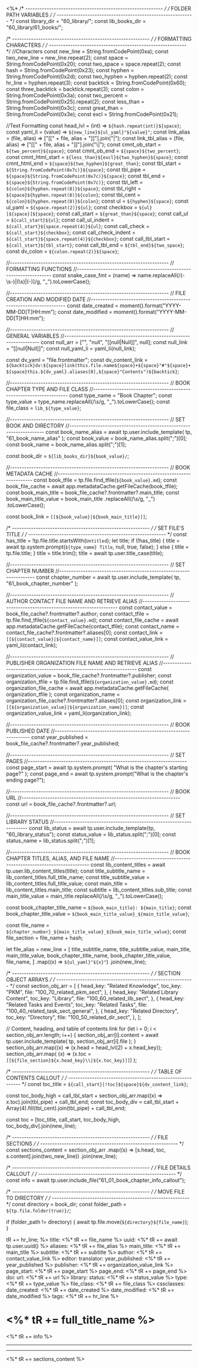 <%*
/* ---------------------------------------------------------- */
/*                    FOLDER PATH VARIABLES                   */
/* ---------------------------------------------------------- */
const library_dir = "60_library/";
const lib_books_dir = "60_library/61_books/";

/* ---------------------------------------------------------- */
/*                    FORMATTING CHARACTERS                   */
/* ---------------------------------------------------------- */
//Characters
const new_line = String.fromCodePoint(0xa);
const two_new_line = new_line.repeat(2);
const space = String.fromCodePoint(0x20);
const two_space = space.repeat(2);
const hash = String.fromCodePoint(0x23);
const hyphen = String.fromCodePoint(0x2d);
const two_hyphen = hyphen.repeat(2);
const hr_line = hyphen.repeat(3);
const backtick = String.fromCodePoint(0x60);
const three_backtick = backtick.repeat(3);
const colon = String.fromCodePoint(0x3a);
const two_percent = String.fromCodePoint(0x25).repeat(2);
const less_than = String.fromCodePoint(0x3c);
const great_than = String.fromCodePoint(0x3e);
const excl = String.fromCodePoint(0x21);

//Text Formatting
const head_lvl = (int) => `${hash.repeat(int)}${space}`;
const yaml_li = (value) => `${new_line}${ul_yaml}"${value}"`;
const link_alias = (file, alias) => ["[[" + file, alias + "]]"].join("|");
const link_tbl_alias = (file, alias) => ["[[" + file, alias + "]]"].join("\\|");
const cmnt_ob_start = `${two_percent}${space}`;
const cmnt_ob_end = `${space}${two_percent}`;
const cmnt_html_start = `${less_than}${excl}${two_hyphen}${space}`;
const cmnt_html_end = `${space}${two_hyphen}${great_than}`;
const tbl_start = `${String.fromCodePoint(0x7c)}${space}`;
const tbl_pipe = `${space}${String.fromCodePoint(0x7c)}${space}`;
const tbl_end = `${space}${String.fromCodePoint(0x7c)}`;
const tbl_left = `${colon}${hyphen.repeat(8)}${space}`;
const tbl_right = `${space}${hyphen.repeat(8)}${colon}`;
const tbl_cent = `${colon}${hyphen.repeat(8)}${colon}`;
const ul = `${hyphen}${space}`;
const ul_yaml = `${space.repeat(2)}${ul}`;
const checkbox = `${ul}[${space}]${space}`;
const call_start = `${great_than}${space}`;
const call_ul = `${call_start}${ul}`;
const call_ul_indent = `${call_start}${space.repeat(4)}${ul}`;
const call_check = `${call_start}${checkbox}`;
const call_check_indent = `${call_start}${space.repeat(4)}${checkbox}`;
const call_tbl_start = `${call_start}${tbl_start}`;
const call_tbl_end = `${tbl_end}${two_space}`;
const dv_colon = `${colon.repeat(2)}${space}`;

//-------------------------------------------------------------------
// FORMATTING FUNCTIONS
//-------------------------------------------------------------------
const snake_case_fmt = (name) =>
  name.replaceAll(/(\-\s\-)|(\s)|(\-)]/g, "_").toLowerCase();

//-------------------------------------------------------------------
// FILE CREATION AND MODIFIED DATE
//-------------------------------------------------------------------
const date_created = moment().format("YYYY-MM-DD[T]HH:mm");
const date_modified = moment().format("YYYY-MM-DD[T]HH:mm");

//-------------------------------------------------------------------
// GENERAL VARIABLES
//-------------------------------------------------------------------
const null_arr = ["", "null", "[[null|Null]]", null];
const null_link = "[[null|Null]]";
const null_yaml_li = yaml_li(null_link);

const dv_yaml = "file.frontmatter";
const dv_content_link = `${backtick}dv:${space}link(this.file.name${space}+${space}"#"${space}+${space}this.${dv_yaml}.aliases[0],${space}"Contents")${backtick}`;

//-------------------------------------------------------------------
// BOOK CHAPTER TYPE AND FILE CLASS
//-------------------------------------------------------------------
const type_name = "Book Chapter";
const type_value = type_name.replaceAll(/\s/g, "_").toLowerCase();
const file_class = `lib_${type_value}`;

//-------------------------------------------------------------------
// SET BOOK AND DIRECTORY
//-------------------------------------------------------------------
const book_name_alias = await tp.user.include_template(
  tp,
  "61_book_name_alias"
);
const book_value = book_name_alias.split(";")[0];
const book_name = book_name_alias.split(";")[1];

const book_dir = `${lib_books_dir}${book_value}/`;

//-------------------------------------------------------------------
// BOOK METADATA CACHE
//-------------------------------------------------------------------
const book_tfile = tp.file.find_tfile(`${book_value}.md`);
const book_file_cache = await app.metadataCache.getFileCache(book_tfile);
const book_main_title = book_file_cache?.frontmatter?.main_title;
const book_main_title_value = book_main_title
  .replaceAll(/\s/g, "_")
  .toLowerCase();

const book_link = `[[${book_value}|${book_main_title}]]`;

/* ---------------------------------------------------------- */
/*                      SET FILE'S TITLE                      */
/* ---------------------------------------------------------- */
const has_title = !tp.file.title.startsWith(`Untitled`);
let title;
if (!has_title) {
  title = await tp.system.prompt(`${type_name} Title`, null, true, false);
} else {
  title = tp.file.title;
}
title = title.trim();
title = await tp.user.title_case(title);

//-------------------------------------------------------------------
// SET CHAPTER NUMBER
//-------------------------------------------------------------------
const chapter_number = await tp.user.include_template(
  tp,
  "61_book_chapter_number"
);

//-------------------------------------------------------------------
// AUTHOR CONTACT FILE NAME AND RETRIEVE ALIAS
//-------------------------------------------------------------------
const contact_value = book_file_cache?.frontmatter?.author;
const contact_tfile = tp.file.find_tfile(`${contact_value}.md`);
const contact_file_cache = await app.metadataCache.getFileCache(contact_tfile);
const contact_name = contact_file_cache?.frontmatter?.aliases[0];
const contact_link = `[[${contact_value}|${contact_name}]]`;
const contact_value_link = yaml_li(contact_link);

//-------------------------------------------------------------------
// PUBLISHER ORGANIZATION FILE NAME AND RETRIEVE ALIAS
//-------------------------------------------------------------------
const organization_value = book_file_cache?.frontmatter?.publisher;
const organization_tfile = tp.file.find_tfile(`${organization_value}.md`);
const organization_file_cache = await app.metadataCache.getFileCache(
  organization_tfile
);
const organization_name = organization_file_cache?.frontmatter?.aliases[0];
const organization_link = `[[${organization_value}|${organization_name}]]`;
const organization_value_link = yaml_li(organization_link);

//-------------------------------------------------------------------
// BOOK PUBLISHED DATE
//-------------------------------------------------------------------
const year_published = book_file_cache?.frontmatter?.year_published;

//-------------------------------------------------------------------
// SET PAGES
//-------------------------------------------------------------------
const page_start = await tp.system.prompt(
  "What is the chapter's starting page?"
);
const page_end = await tp.system.prompt("What is the chapter's ending page?");

//-------------------------------------------------------------------
// BOOK URL
//-------------------------------------------------------------------
const url = book_file_cache?.frontmatter?.url;

//-------------------------------------------------------------------
// SET LIBRARY STATUS
//-------------------------------------------------------------------
const lib_status = await tp.user.include_template(tp, "60_library_status");
const status_value = lib_status.split(";")[0];
const status_name = lib_status.split(";")[1];

//-------------------------------------------------------------------
// BOOK CHAPTER TITLES, ALIAS, AND FILE NAME
//-------------------------------------------------------------------
const lib_content_titles = await tp.user.lib_content_titles(title);
const title_subtitle_name = lib_content_titles.full_title_name;
const title_subtitle_value = lib_content_titles.full_title_value;
const main_title = lib_content_titles.main_title;
const subtitle = lib_content_titles.sub_title;
const main_title_value = main_title.replaceAll(/\s/g, "_").toLowerCase();

const book_chapter_title_name = `${book_main_title}: ${main_title}`;
const book_chapter_title_value = `${book_main_title_value}_${main_title_value}`;

const file_name = `${chapter_number}_${main_title_value}_${book_main_title_value}`;
const file_section = file_name + hash;

let file_alias =
  new_line +
  [
    title_subtitle_name,
    title_subtitle_value,
    main_title,
    main_title_value,
    book_chapter_title_name,
    book_chapter_title_value,
    file_name,
  ]
    .map((x) => `${ul_yaml}"${x}"`)
    .join(new_line);

/* ---------------------------------------------------------- */
/*                    SECTION OBJECT ARRAYS                   */
/* ---------------------------------------------------------- */
const section_obj_arr = [
  {
    head_key: "Related Knowledge",
    toc_key: "PKM",
    file: "100_70_related_pkm_sect",
  },
  {
    head_key: "Related Library Content",
    toc_key: "Library",
    file: "100_60_related_lib_sect",
  },
  {
    head_key: "Related Tasks and Events",
    toc_key: "Related Tasks",
    file: "100_40_related_task_sect_general",
  },
  {
    head_key: "Related Directory",
    toc_key: "Directory",
    file: "100_50_related_dir_sect",
  },
];

// Content, heading, and table of contents link
for (let i = 0; i < section_obj_arr.length; i++) {
  section_obj_arr[i].content = await tp.user.include_template(
    tp,
    section_obj_arr[i].file
  );
}
section_obj_arr.map((x) => (x.head = head_lvl(2) + x.head_key));
section_obj_arr.map(
  (x) => (x.toc = `[[${file_section}${x.head_key}\\|${x.toc_key}]]`)
);

/* ---------------------------------------------------------- */
/*                  TABLE OF CONTENTS CALLOUT                 */
/* ---------------------------------------------------------- */
const toc_title = `${call_start}[!toc]${space}${dv_content_link}`;

const toc_body_high =
  call_tbl_start +
  section_obj_arr.map((x) => x.toc).join(tbl_pipe) +
  call_tbl_end;
const toc_body_div =
  call_tbl_start + Array(4).fill(tbl_cent).join(tbl_pipe) + call_tbl_end;

const toc = [toc_title, call_start, toc_body_high, toc_body_div].join(new_line);

/* ---------------------------------------------------------- */
/*                        FILE SECTIONS                       */
/* ---------------------------------------------------------- */
const sections_content = section_obj_arr
  .map((s) => [s.head, toc, s.content].join(two_new_line))
  .join(new_line);

/* ---------------------------------------------------------- */
/*                    FILE DETAILS CALLOUT                    */
/* ---------------------------------------------------------- */
const info = await tp.user.include_file("61_01_book_chapter_info_callout");

/* ---------------------------------------------------------- */
/*                   MOVE FILE TO DIRECTORY                   */
/* ---------------------------------------------------------- */
const directory = book_dir;
const folder_path = `${tp.file.folder(true)}/`;

if (folder_path != directory) {
  await tp.file.move(`${directory}${file_name}`);
}

tR += hr_line;
%>
title: <%* tR += file_name %>
uuid: <%* tR += await tp.user.uuid() %>
aliases: <%* tR += file_alias %>
main_title: <%* tR += main_title %>
subtitle: <%* tR += subtitle %>
author: <%* tR += contact_value_link %>
editor:
translator:
year_published: <%* tR += year_published %>
publisher: <%* tR += organization_value_link %>
page_start: <%* tR += page_start %>
page_end: <%* tR += page_end %>
doi:
url: <%* tR += url %>
library:
status: <%* tR += status_value %>
type: <%* tR += type_value %>
file_class: <%* tR += file_class %>
cssclasses:
date_created: <%* tR += date_created %>
date_modified: <%* tR += date_modified %>
tags:
<%* tR += hr_line %>
# <%* tR += full_title_name %>

<%* tR += info %>

---

<!-- Insert chapter content here  -->

---

<%* tR += sections_content %>
